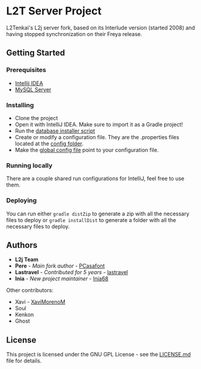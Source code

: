 # L2T Server Project

L2Tenkai's L2j server fork, based on its Interlude version (started 2008) and having stopped synchronization on their Freya release.

## Getting Started


### Prerequisites

* [Intellij IDEA](https://www.jetbrains.com/idea/download)
* [MySQL Server](https://dev.mysql.com/downloads/mysql)

### Installing

* Clone the project
* Open it with IntelliJ IDEA. Make sure to import it as a Gradle project!
* Run the [database installer script](dist/tools/database_installer.bat)
* Create or modify a configuration file. They are the .properties files located at the [config folder](dist/config).
* Make the [global config file](dist/config.cfg) point to your configuration file.

### Running locally

There are a couple shared run configurations for IntelliJ, feel free to use them.

### Deploying

You can run either `gradle distZip` to generate a zip with all the necessary files to deploy or `gradle installDist` to generate a folder with all the necessary files to deploy.

## Authors

* **L2j Team**
* **Pere** - *Main fork author* - [PCasafont](https://github.com/PurpleBooth)
* **Lastravel** - *Contributed for 5 years* - [lastravel](https://github.com/lastravel)
* **Inia** - *New project maintainer* - [Inia68](https://github.com/Inia68)

Other contributors:
* Xavi - [XaviMorenoM](https://github.com/XaviMorenoM)
* Soul
* Kenkon
* Ghost

## License

This project is licensed under the GNU GPL License - see the [LICENSE.md](LICENSE.md) file for details.
